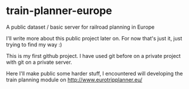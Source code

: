 # train-planner-europe
A public dataset / basic server for railroad planning in Europe

I'll write more about this public project later on.
For now that's just it, just trying to find my way :)

This is my first github project. I have used git before on a private project with git on a private server.

Here I'll make public some harder stuff, I encountered will developing the train planning module on http://www.eurotripplanner.eu/
